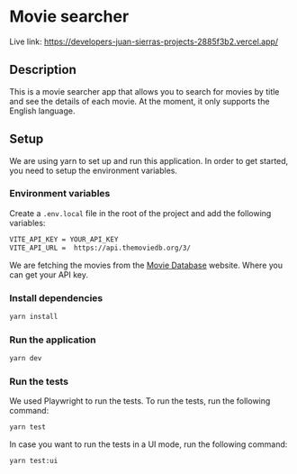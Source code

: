 # Movie searcher

Live link: https://developers-juan-sierras-projects-2885f3b2.vercel.app/

## Description

This is a movie searcher app that allows you to search for movies by title and see the details of each movie. At the moment, it only supports the English language.

## Setup

We are using yarn to set up and run this application. In order to get started, you need to setup the environment variables.

### Environment variables

Create a `.env.local` file in the root of the project and add the following variables:

```bash
VITE_API_KEY = YOUR_API_KEY
VITE_API_URL =  https://api.themoviedb.org/3/
```

We are fetching the movies from the [Movie Database](https://www.themoviedb.org/) website. Where you can get your API key.

### Install dependencies

```bash
yarn install
```

### Run the application

```bash
yarn dev
```

### Run the tests

We used Playwright to run the tests. To run the tests, run the following command:

```bash
yarn test
```

In case you want to run the tests in a UI mode, run the following command:

```bash
yarn test:ui
```
